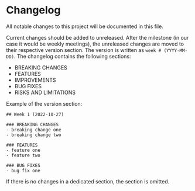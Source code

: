 # Changelog

All notable changes to this project will be documented in this file.

Current changes should be added to unreleased. After the milestone (in our case it would be weekly meetings), the unreleased changes are moved to their respective version section. The version is written as `week # (YYYY-MM-DD)`. The changelog contains the following sections:

- BREAKING CHANGES
- FEATURES
- IMPROVEMENTS
- BUG FIXES
- RISKS AND LIMITATIONS

Example of the version section:

```
## Week 1 (2022-10-27)

### BREAKING CHANGES
- breaking change one
- breaking change two

### FEATURES
- feature one
- feature two

### BUG FIXES
- bug fix one
```

If there is no changes in a dedicated section, the section is omitted.
